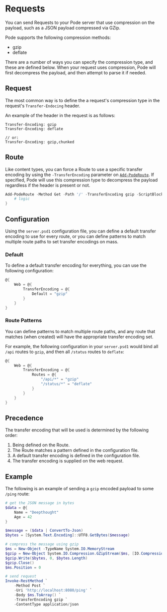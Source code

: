 # Requests

You can send Requests to your Pode server that use compression on the payload, such as a JSON payload compressed via GZip.

Pode supports the following compression methods:

* gzip
* deflate

There are a number of ways you can specify the compression type, and these are defined below. When your request uses compression, Pode will first decompress the payload, and then attempt to parse it if needed.

## Request

The most common way is to define the a request's compression type in the request's `Transfer-Endocing` header.

An example of the header in the request is as follows:

```text
Transfer-Encoding: gzip
Transfer-Encoding: deflate

// or:
Transfer-Encoding: gzip,chunked
```

## Route

Like content types, you can force a Route to use a specific transfer encoding by using the `-TransferEncoding` parameter on [`Add-PodeRoute`](../../../Functions/Routes/Add-PodeRoute). If specified, Pode will use this compression type to decompress the payload regardless if the header is present or not.

```powershell
Add-PodeRoute -Method Get -Path '/' -TransferEncoding gzip -ScriptBlock {
    # logic
}
```

## Configuration

Using the `server.psd1` configuration file, you can define a default transfer encoding to use for every route, or you can define patterns to match multiple route paths to set transfer encodings on mass.

### Default

To define a default transfer encoding for everything, you can use the following configuration:

```powershell
@{
    Web = @{
        TransferEncoding = @{
            Default = "gzip"
        }
    }
}
```

### Route Patterns

You can define patterns to match multiple route paths, and any route that matches (when created) will have the appropriate transfer encoding set.

For example, the following configuration in your `server.psd1` would bind all `/api` routes to `gzip`, and then all `/status` routes to `deflate`:

```powershell
@{
    Web = @{
        TransferEncoding = @{
            Routes = @{
                "/api/*" = "gzip"
                "/status/*" = "deflate"
            }
        }
    }
}
```

## Precedence

The transfer encoding that will be used is determined by the following order:

1. Being defined on the Route.
2. The Route matches a pattern defined in the configuration file.
3. A default transfer encoding is defined in the configuration file.
4. The transfer encoding is supplied on the web request.

## Example

The following is an example of sending a `gzip` encoded payload to some `/ping` route:

```powershell
# get the JSON message in bytes
$data = @{
    Name = "Deepthought"
    Age = 42
}

$message = ($data | ConvertTo-Json)
$bytes = [System.Text.Encoding]::UTF8.GetBytes($message)

# compress the message using gzip
$ms = New-Object -TypeName System.IO.MemoryStream
$gzip = New-Object System.IO.Compression.GZipStream($ms, [IO.Compression.CompressionMode]::Compress, $true)
$gzip.Write($bytes, 0, $bytes.Length)
$gzip.Close()
$ms.Position = 0

# send request
Invoke-RestMethod `
    -Method Post `
    -Uri 'http://localhost:8080/ping' `
    -Body $ms.ToArray() `
    -TransferEncoding gzip `
    -ContentType application/json
```
